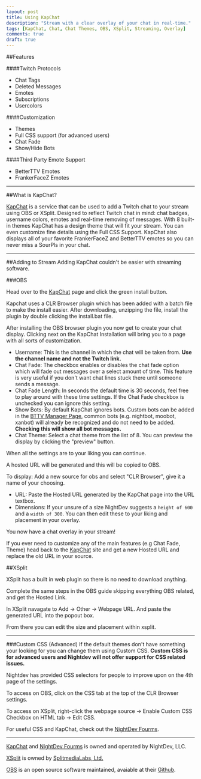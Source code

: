 ```yaml
---
layout: post
title: Using KapChat
description: "Stream with a clear overlay of your chat in real-time."
tags: [KapChat, Chat, Chat Themes, OBS, XSplit, Streaming, Overlay]
comments: true
draft: true
---
```

##Features

####Twitch Protocols

 - Chat Tags
 - Deleted Messages
 - Emotes
 - Subscriptions
 - Usercolors
 
####Customization

 - Themes
 - Full CSS support (for advanced users) 
 - Chat Fade
 - Show/Hide Bots
 
####Third Party Emote Support

 - BetterTTV Emotes
 - FrankerFaceZ Emotes
 
 

----------


##What is KapChat?

[KapChat](https://nightdev.com/kapchat/) is a service that can be used to add a Twitch chat to your stream using OBS or XSplit. Designed to reflect Twitch chat in mind: chat badges, username colors, emotes and real-time removing of messages. With 8 built-in themes KapChat has a design theme that will fit your stream. You can even customize fine details using the Full CSS Support. KapChat also displays all of your favorite FrankerFaceZ and BetterTTV emotes so you can never miss a SourPls in your chat. 

----------

##Adding to Stream
Adding KapChat couldn't be easier with streaming software. 

###OBS

Head over to the [KapChat](https://nightdev.com/kapchat/) page and click the green install button.

Kapchat uses a CLR Browser plugin which has been added with a batch file to make the install easier. After downloading, unzipping the file, install the plugin by double clicking the install.bat file. 

After installing the OBS browser plugin you now get to create your chat display. Clicking next on the KapChat Installation will bring you to a page with all sorts of customization. 

 - Username: This is the channel in which the chat will be taken from. **Use the channel name and not the Twitch link.**
 - Chat Fade: The checkbox enables or disables the chat fade option which will fade out messages over a select amount of time. This feature is very useful if you don't want chat lines stuck there until someone sends a message.
 - Chat Fade Length: In seconds the default time is 30 seconds, feel free to play around with these time settings. If the Chat Fade checkbox is unchecked you can ignore this setting.
 - Show Bots: By default KapChat ignores bots. Custom bots can be added in the [BTTV Manager Page](https://manage.betterttv.net/channel), common bots (e.g. nightbot, moobot, xanbot) will already be recognized and do not need to be added. **Checking this will show all bot messages.**
 - Chat Theme: Select a chat theme from the list of 8. You can preview the display by clicking the "preview" button.

When all the settings are to your liking you can continue. 

A hosted URL will be generated and this will be copied to OBS.

To display:
Add a new source for obs and select "CLR Browser", give it a name of your choosing.

 - URL: Paste the Hosted URL generated by the KapChat page into the URL textbox. 
 - Dimensions:  If your unsure of a size NightDev suggests a `height of 600` and a `width of 300`. You can then edit these to your liking and placement in your overlay.

You now have a chat overlay in your stream! 

If you ever need to customize any of the main features (e.g Chat Fade, Theme) head back to the [KapChat](https://nightdev.com/kapchat/) site and get a new Hosted URL and replace the old URL in your source.

##XSplit

XSplit has a built in web plugin so there is no need to download anything. 

Complete the same steps in the OBS guide skipping everything OBS related, and get the Hosted Link. 

In XSplit navagate to Add -> Other -> Webpage URL. And paste the generated URL into the popout box. 

From there you can edit the size and placement within xsplit.


----------
###Custom CSS (Advanced)
If the default themes don't have something your looking for you can change them using Custom CSS. **Custom CSS is for advanced users and Nightdev will not offer support for CSS related issues.**

Nightdev has provided CSS selectors for people to improve upon on the 4th page of the settings.

To access on OBS, click on the CSS tab at the top of the CLR Browser settings.

To access on XSplit, right-click the webpage source -> Enable Custom CSS Checkbox on HTML tab -> Edit CSS. 

For useful CSS and KapChat, check out the [NightDev Fourms](https://community.nightdev.com/c/kapchat). 

----------
[KapChat](https://nightdev.com/kapchat/) and [NightDev Fourms](https://community.nightdev.com) is owned and operated by NightDev, LLC.

[XSplit](https://www.xsplit.com) is owned by  [SplitmediaLabs, Ltd.](http://www.splitmedialabs.com/)

[OBS](https://obsproject.com/) is an open source software maintained, avaiable at their [Github](https://github.com/jp9000/OBS).
